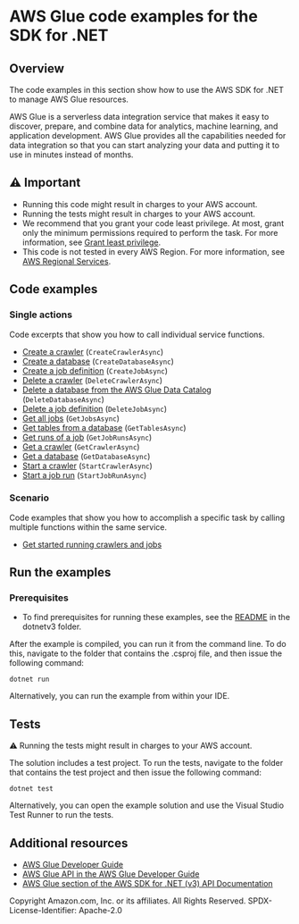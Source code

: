 # AWS Glue code examples for the SDK for .NET

## Overview
The code examples in this section show how to use the AWS SDK for .NET to manage AWS Glue resources.

AWS Glue is a serverless data integration service that makes it easy to discover, prepare, and combine data for analytics, machine learning, and application development. AWS Glue provides all the capabilities needed for data integration so that you can start analyzing your data and putting it to use in minutes instead of months.

## ⚠️ Important
* Running this code might result in charges to your AWS account.
* Running the tests might result in charges to your AWS account.
* We recommend that you grant your code least privilege. At most, grant only the minimum permissions required to perform the task. For more information, see [Grant least privilege](https://docs.aws.amazon.com/IAM/latest/UserGuide/best-practices.html#grant-least-privilege).
* This code is not tested in every AWS Region. For more information, see [AWS Regional Services](https://aws.amazon.com/about-aws/global-infrastructure/regional-product-services).

## Code examples

### Single actions
Code excerpts that show you how to call individual service functions.

- [Create a crawler](scenarios/Glue_Basics_Scenario/Glue_Basics/GlueMethods.cs) (`CreateCrawlerAsync`)
- [Create a database](scenarios/Glue_Basics_Scenario/Glue_Basics/GlueMethods.cs) (`CreateDatabaseAsync`)
- [Create a job definition](scenarios/Glue_Basics_Scenario/Glue_Basics/GlueMethods.cs) (`CreateJobAsync`)
- [Delete a crawler](scenarios/Glue_Basics_Scenario/Glue_Basics/GlueMethods.cs) (`DeleteCrawlerAsync`)
- [Delete a database from the AWS Glue Data Catalog](scenarios/Glue_Basics_Scenario/Glue_Basics/GlueMethods.cs) (`DeleteDatabaseAsync`)
- [Delete a job definition](scenarios/Glue_Basics_Scenario/Glue_Basics/GlueMethods.cs) (`DeleteJobAsync`)
- [Get all jobs](scenarios/Glue_Basics_Scenario/Glue_Basics/GlueMethods.cs) (`GetJobsAsync`)
- [Get tables from a database](scenarios/Glue_Basics_Scenario/Glue_Basics/GlueMethods.cs) (`GetTablesAsync`)
- [Get runs of a job](scenarios/Glue_Basics_Scenario/Glue_Basics/GlueMethods.cs) (`GetJobRunsAsync`)
- [Get a crawler](scenarios/Glue_Basics_Scenario/Glue_Basics/GlueMethods.cs) (`GetCrawlerAsync`)
- [Get a database](scenarios/Glue_Basics_Scenario/Glue_Basics/GlueMethods.cs) (`GetDatabaseAsync`)
- [Start a crawler](scenarios/Glue_Basics_Scenario/Glue_Basics/GlueMethods.cs) (`StartCrawlerAsync`)
- [Start a job run](scenarios/Glue_Basics_Scenario/Glue_Basics/GlueMethods.cs) (`StartJobRunAsync`)

### Scenario

Code examples that show you how to accomplish a specific task by calling
multiple functions within the same service.

- [Get started running crawlers and jobs](scenarios/Glue_Basics_Scenario/Glue_Basics/GlueBasics.cs)

## Run the examples

### Prerequisites
* To find prerequisites for running these examples, see the
  [README](../README.md#Prerequisites) in the dotnetv3 folder.

After the example is compiled, you can run it from the command line. To
do this, navigate to the folder that contains the .csproj file, and then issue
the following command:

```
dotnet run
```

Alternatively, you can run the example from within your IDE.

## Tests
⚠️ Running the tests might result in charges to your AWS account.

The solution includes a test project. To run the tests, navigate to the folder that contains the test project and then issue the following command:

```
dotnet test
```

Alternatively, you can open the example solution and use the Visual Studio Test Runner to run the tests.

## Additional resources

- [AWS Glue Developer Guide](https://docs.aws.amazon.com/glue/latest/dg/glue-dg.html)
- [AWS Glue API in the AWS Glue Developer Guide](https://docs.aws.amazon.com/glue/latest/dg/aws-glue-api.html)
- [AWS Glue section of the AWS SDK for .NET (v3) API Documentation](https://docs.aws.amazon.com/sdkfornet/v3/apidocs/items/Glue/NGlue.html)

Copyright Amazon.com, Inc. or its affiliates. All Rights Reserved. SPDX-License-Identifier: Apache-2.0